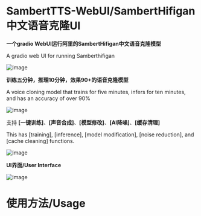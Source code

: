 # SambertTTS-WebUI/SambertHifigan中文语音克隆UI

**一个gradio WebUI运行阿里的SambertHifigan中文语音克隆模型**

A gradio web UI for running Samberthifigan

![image](https://github.com/ProjectTUHs/SambertTTS-WebUI/assets/132535733/875ce100-9d17-49b0-a4a6-75c662028e34)



**训练五分钟，推理10分钟，效果90+的语音克隆模型**

A voice cloning model that trains for five minutes, infers for ten minutes, and has an accuracy of over 90%

![image](https://github.com/ProjectTUHs/SambertTTS-WebUI/assets/132535733/875ce100-9d17-49b0-a4a6-75c662028e34)


支持 **[一键训练]**、**[声音合成]**、**[模型修改]**、**[AI降噪]**、**[缓存清理]** 

This has [training], [inference], [model modification], [noise reduction], and [cache cleaning] functions.

![image](https://github.com/ProjectTUHs/SambertTTS-WebUI/assets/132535733/875ce100-9d17-49b0-a4a6-75c662028e34) 



**UI界面/User Interface**

![image](https://github.com/ProjectTUHs/SambertTTS-WebUI/assets/132535733/cb4c6cc3-8a0c-4141-b1aa-2fa6b8195b59)

 

 


# 使用方法/Usage
